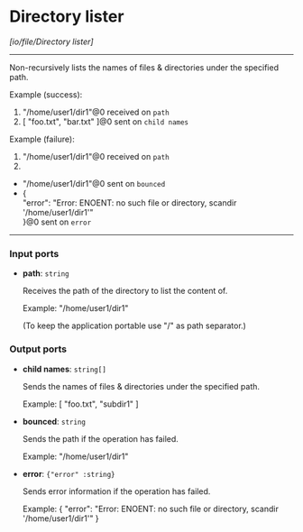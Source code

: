 # Directory lister

_[io/file/Directory lister]_

---

Non-recursively lists the names of files & directories under the specified path.  
  
Example (success):   
1. "/home/user1/dir1"@0 received on `path`  
2. [ "foo.txt", "bar.txt" ]@0 sent on `child names`  
  
Example (failure):   
1. "/home/user1/dir1"@0 received on `path`  
2.   
- "/home/user1/dir1"@0 sent on `bounced`  
- {  
  "error": "Error: ENOENT: no such file or directory, scandir '/home/user1/dir1'"  
}@0 sent on `error`  

---

### Input ports

* __path__: ` string `

    Receives the path of the directory to list the content of.
    
    Example:
    "/home/user1/dir1"
    
    (To keep the application portable use "/" as path separator.)

### Output ports

* __child names__: ` string[] `

    Sends the names of files & directories under the specified path.
    
    Example:
    [
      "foo.txt",
      "subdir1"
    ]


* __bounced__: ` string `

    Sends the path if the operation has failed.
    
    Example:
    "/home/user1/dir1"


* __error__: ` {"error" :string} `

    Sends error information if the operation has failed.
    
    Example: 
    {
      "error": "Error: ENOENT: no such file or directory, scandir '/home/user1/dir1'"
    }

